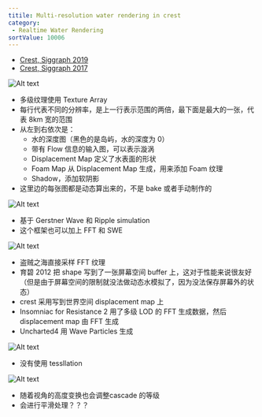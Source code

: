 ```yaml
---
titile: Multi-resolution water rendering in crest
category:
 - Realtime Water Rendering
sortValue: 10006
---
```


- [Crest, Siggraph 2019](https://advances.realtimerendering.com/s2019/index.htm)
- [Crest, Siggraph 2017](https://advances.realtimerendering.com/s2017/index.html)

![Alt text](image.png)

- 多级纹理使用 Texture Array
- 每行代表不同的分辨率，是上一行表示范围的两倍，最下面是最大的一张，代表 8km 宽的范围
- 从左到右依次是：
  - 水的深度图（黑色的是岛屿，水的深度为 0）
  - 带有 Flow 信息的输入图，可以表示漩涡
  - Displacement Map 定义了水表面的形状
  - Foam Map 从 Displacement Map 生成，用来添加 Foam 纹理
  - Shadow，添加软阴影
- 这里边的每张图都是动态算出来的，不是 bake 或者手动制作的

![Alt text](image-1.png)

- 基于 Gerstner Wave 和 Ripple simulation
- 这个框架也可以加上 FFT 和 SWE

![Alt text](image-2.png)

- 盗贼之海直接采样 FFT 纹理
- 育碧 2012 把 shape 写到了一张屏幕空间 buffer 上，这对于性能来说很友好（但是由于屏幕空间的限制就没法做动态水模拟了，因为没法保存屏幕外的状态）
- crest 采用写到世界空间 displacement map 上
- Insomniac for Resistance 2 用了多级 LOD 的 FFT 生成数据，然后 displacement map 由 FFT 生成
- Uncharted4 用 Wave Particles 生成

![Alt text](image-3.png)

- 没有使用 tessllation

![Alt text](image-4.png)
- 随着视角的高度变换也会调整cascade 的等级
- 会进行平滑处理？？？